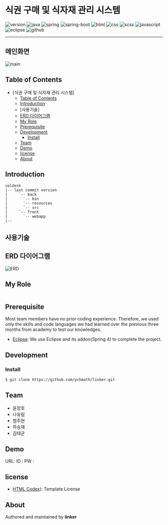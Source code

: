 # 식권 구매 및 식자재 관리 시스템
![version](https://img.shields.io/badge/version-0.0.1-orange?style=plastic&logo=appveyor)
![java](https://img.shields.io/badge/java-17-blue?style=plastic)
![spring](https://img.shields.io/badge/spring-3.1.0-yellow?style=plastic&logo=spring)
![spring-boot](https://img.shields.io/badge/springboot-3.1.0-yellow?style=plastic&logo=spring)
![html](https://img.shields.io/badge/html-html5-red?style=plastic&logo=html5)
![css](https://img.shields.io/badge/css-css3-red?style=plastic&logo=appveyor&logo=css3)
![scss](https://img.shields.io/badge/scss-1.63.4-red?style=plastic)
![javascript](https://img.shields.io/badge/javascript-es6-yellowgreen?style=plastic&logo=javascript)
![eclipse](https://img.shields.io/badge/eclipse-2023.06-blueviolet?style=plastic&logo=eclipseide)
![github](https://img.shields.io/badge/github-blueviolet?style=plastic&logo=github)

---
## 메인화면

![main]()


## Table of Contents

- [식권 구매 및 식자재 관리 시스템]
  - [Table of Contents](#table-of-contents)
  - [Introduction](#introduction)
  - [사용기술]
  - [ERD 다이어그램](#erd-다이어그램)
  - [My Role](#my-role)
  - [Prerequisite](#prerequisite)
  - [Development](#development)
    - [Install](#install)
  - [Team](#team)
  - [Demo](#demo)
  - [license](#license)
  - [About](#about)
## Introduction
```
soldesk
|-- last commit version
|     `-- back
|		`-- bin
|		`-- resources
|		`-- src
|     `-- front
|		`-- webapp
|--
```

## 사용기술

## ERD 다이어그램

![ERD]()



##  My Role

```

```

## Prerequisite
Most team members have no prior coding experience.
Therefore, we used only the skills and code languages we had learned over the previous three months from academy to test our knowledges.
- [Eclipse](https://www.eclipse.org/downloads/): We use Eclipse and its addon(Spring 4) to complete the project.
  
## Development
### Install
```bash
$ git clone https://github.com/ychmath/linker.git
```

## Team
- 윤장호
- 나유림
- 범주현
- 하승재
- 김태균

## Demo
URL: 
ID : 
PW : 

## license
- [HTML Codex](https://htmlcodex.com/)): Template License 
  
## About
Authored and maintained by **linker**
